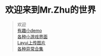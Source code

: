 # 欢迎来到Mr.Zhu的世界


> 欢迎<br/>
> [有趣小demo](https://15565681561.github.io/games)<br/>
> [各种小游戏界面](https://15565681561.github.io/mobelgames)<br/>
> [Layui上传图片](https://15565681561.github.io/Layui)<br/>
> [各种异常合集](https://15565681561.github.io/Error)<br/>